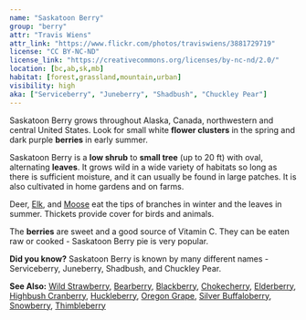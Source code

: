 ```yaml
---
name: "Saskatoon Berry"
group: "berry"
attr: "Travis Wiens"
attr_link: "https://www.flickr.com/photos/traviswiens/3881729719"
license: "CC BY-NC-ND"
license_link: "https://creativecommons.org/licenses/by-nc-nd/2.0/"
location: [bc,ab,sk,mb]
habitat: [forest,grassland,mountain,urban]
visibility: high
aka: ["Serviceberry", "Juneberry", "Shadbush", "Chuckley Pear"]
---
```

Saskatoon Berry grows throughout Alaska, Canada, northwestern and central United States. Look for small white **flower clusters** in the spring and dark purple **berries** in early summer.

Saskatoon Berry is a **low shrub** to **small tree** (up to 20 ft) with oval, alternating **leaves**. It grows wild in a wide variety of habitats so long as there is sufficient moisture, and it can usually be found in large patches. It is also cultivated in home gardens and on farms.

Deer, [Elk](/animals/elk), and [Moose](/animals/moose) eat the tips of branches in winter and the leaves in summer. Thickets provide cover for birds and animals.

The **berries** are sweet and a good source of Vitamin C. They can be eaten raw or cooked - Saskatoon Berry pie is very popular.

**Did you know?** Saskatoon Berry is known by many different names - Serviceberry, Juneberry, Shadbush, and Chuckley Pear.

<!-- generated, do not edit -->
**See Also:**
[Wild Strawberry](/plants/wildstraw),
[Bearberry](/trees/bear),
[Blackberry](/trees/blackber),
[Chokecherry](/trees/choke),
[Elderberry](/trees/elder),
[Highbush Cranberry](/trees/hicran),
[Huckleberry](/trees/huck),
[Oregon Grape](/trees/orgrape),
[Silver Buffaloberry](/trees/silbufber),
[Snowberry](/trees/snow),
[Thimbleberry](/trees/thimble)
